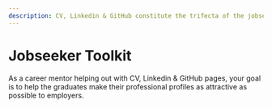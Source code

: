 ```yaml
---
description: CV, Linkedin & GitHub constitute the trifecta of the jobseeker toolkit.
---
```


# Jobseeker Toolkit

As a career mentor helping out with CV, Linkedin & GitHub pages, your goal is to help the graduates make their professional profiles as attractive as possible to employers.
